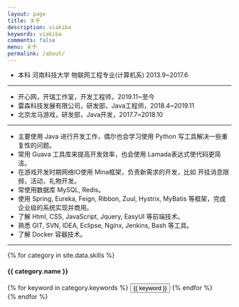 ```yaml
---
layout: page
title: 关于
description: viakiba
keywords: viakiba
comments: false
menu: 关于
permalink: /about/
---
```


- 本科 河南科技大学 物联网工程专业(计算机系) 2013.9~2017.6

***

- 开心网，开瑞工作室，开发工程师，2019.11~至今
- 雷森科技发展有限公司，研发部，Java工程师，2018.4~2019.11
- 北京龙马游戏，研发部，Java开发，2017.7~2018.10

***

- 主要使用 Java 进行开发工作，偶尔也会学习使用 Python 写工具解决一些重复性的问题。
- 常用 Guava 工具库来提高开发效率，也会使用 Lamada表达式使代码更简洁。
- 在游戏开发时期网络IO使用 Mina框架，负责新需求的开发，比如 开挂消息限频，活动，礼物开发。
- 常使用数据库 MySQL, Redis。
- 使用 Spring, Eureka, Feign, Ribbon, Zuul, Hystrix, MyBatis 等框架，完成企业级的系统实现并商用。
- 了解 Html, CSS, JavaScript, Jquery, EasyUI 等前端技术。
- 熟悉 GIT, SVN, IDEA, Eclipse, Nginx, Jenkins, Bash 等工具。
- 了解 Docker 容器技术。

***

{% for category in site.data.skills %}

#### {{ category.name }}
<div class="btn-inline">
{% for keyword in category.keywords %}
<button class="btn btn-outline" type="button">{{ keyword }}</button>
{% endfor %}
</div>
{% endfor %}
